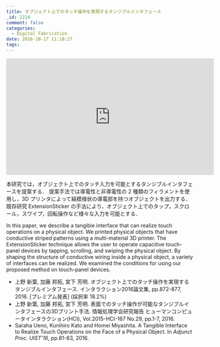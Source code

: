 ```yaml
---
title: オブジェクト上でのタッチ操作を実現するタンジブルインタフェース
_id: 2214
comment: false
categories:
  - Digital Fabrication
date: 2016-10-17 11:18:27
tags:
---
```



<iframe width="560" height="315" src="https://www.youtube.com/embed/wp-MwG6Wt6s" frameborder="0" allowfullscreen></iframe>



本研究では，オブジェクト上でのタッチ入力を可能とするタンジブルインタフェースを提案する．
提案手法では導電性と非導電性の 2 種類のフィラメントを使用し，3D プリンタによって縞模様状の導電部を持つオブジェクトを出力する．
既存研究 ExtensionSticker の手法により，オブジェクト上でのタップ，スクロール，スワイプ，回転操作など様々な入力を可能とする．

In this paper, we describe a tangible interface that can realize touch operations on a physical object. We printed physical objects that have conductive striped patterns using a multi-material 3D printer. The ExtensionSticker technique allows the user to operate capacitive touch-panel devices by tapping, scrolling, and swiping the physical object. By shaping the structure of conductive wiring inside a physical object, a variety of interfaces can be realized. We examined the conditions for using our proposed method on touch-panel devices.

*   上野 新葉, 加藤 邦拓, 宮下 芳明. オブジェクト上でのタッチ操作を実現するタンジブルインタフェース. インタラクション2016論文集, pp.872-877, 2016\. [プレミアム発表] (採択率 18.2%)
*   上野 新葉, 加藤 邦拓, 宮下 芳明. 表面でのタッチ操作が可能なタンジブルインタフェースの3Dプリント手法. 情報処理学会研究報告 ヒューマンコンピュータインタラクション(HCI), Vol.2015-HCI-167 No.29, pp.1-7, 2016.
*   Saraha Ueno, Kunihiro Kato and Homei Miyashita. A Tangible Interface to Realize Touch Operations on the Face of a Physical Object. In _Adjunct Proc. UIST'16_, pp.81-83, 2016.
